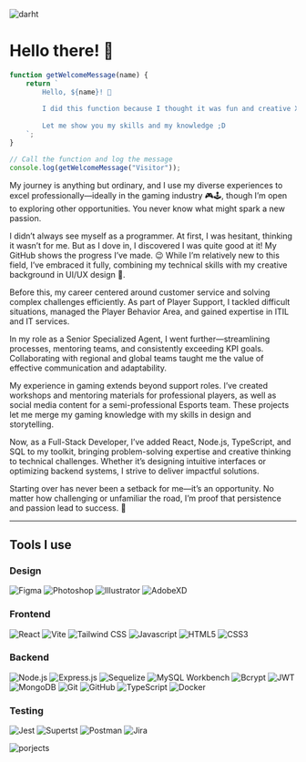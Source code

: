 
![darht](https://github.com/user-attachments/assets/e34ea6a4-0b5e-41b0-ac97-e341261070aa)

# Hello there! 👀 

```javascript
function getWelcomeMessage(name) {
    return `
        Hello, ${name}! 👋
        
        I did this function because I thought it was fun and creative XD
        
        Let me show you my skills and my knowledge ;D
    `;
}

// Call the function and log the message
console.log(getWelcomeMessage("Visitor"));

````

My journey is anything but ordinary, and I use my diverse experiences to excel professionally—ideally in the gaming industry 🎮🕹, though I’m open to exploring other opportunities. You never know what might spark a new passion.

I didn’t always see myself as a programmer. At first, I was hesitant, thinking it wasn’t for me. But as I dove in, I discovered I was quite good at it! My GitHub shows the progress I’ve made. 😉 While I’m relatively new to this field, I’ve embraced it fully, combining my technical skills with my creative background in UI/UX design 🎨.

Before this, my career centered around customer service and solving complex challenges efficiently. As part of Player Support, I tackled difficult situations, managed the Player Behavior Area, and gained expertise in ITIL and IT services.

In my role as a Senior Specialized Agent, I went further—streamlining processes, mentoring teams, and consistently exceeding KPI goals. Collaborating with regional and global teams taught me the value of effective communication and adaptability.

My experience in gaming extends beyond support roles. I’ve created workshops and mentoring materials for professional players, as well as social media content for a semi-professional Esports team. These projects let me merge my gaming knowledge with my skills in design and storytelling.

Now, as a Full-Stack Developer, I’ve added React, Node.js, TypeScript, and SQL to my toolkit, bringing problem-solving expertise and creative thinking to technical challenges. Whether it’s designing intuitive interfaces or optimizing backend systems, I strive to deliver impactful solutions.

Starting over has never been a setback for me—it’s an opportunity. No matter how challenging or unfamiliar the road, I’m proof that persistence and passion lead to success. 🚀

--- 
## Tools I use 

### **Design**

![Figma](https://img.shields.io/badge/Figma-000?style=for-the-badge&logo=figma&logoColor=blue) ![Photoshop](https://img.shields.io/badge/Photoshop-000?style=for-the-badge&logo=adobephotoshop&logoColor=purple) ![Illustrator](https://img.shields.io/badge/Illustrator-000?style=for-the-badge&logo=adobeillustrator&logoColor=blue) ![AdobeXD](https://img.shields.io/badge/AdobeXD-000?style=for-the-badge&logo=adobexd&logoColor=purple)

### **Frontend**

![React](https://img.shields.io/badge/React-black?style=for-the-badge&logo=react&logoColor=blue) ![Vite](https://img.shields.io/badge/Vite-000000?style=for-the-badge&logo=vite&logoColor=purple) ![Tailwind CSS](https://img.shields.io/badge/Tailwind%20CSS-black?style=for-the-badge&logo=tailwindcss&logoColor=blue) ![Javascript](https://img.shields.io/badge/Javascript-000?style=for-the-badge&logo=javascript&logoColor=purple) ![HTML5](https://img.shields.io/badge/HTML5-000?style=for-the-badge&logo=html5&logoColor=blue)
![CSS3](https://img.shields.io/badge/CSS3-000?style=for-the-badge&logo=css3&logoColor=purple)

### **Backend** 

![Node.js](https://img.shields.io/badge/Node.js-black?style=for-the-badge&logo=node.js&logoColor=blue) ![Express.js](https://img.shields.io/badge/Express.js-black?style=for-the-badge&logo=express&logoColor=purple) ![Sequelize](https://img.shields.io/badge/Sequelize-black?style=for-the-badge&logo=sequelize&logoColor=blue) ![MySQL Workbench](https://img.shields.io/badge/MySQL_Workbench-black?style=for-the-badge&logo=mysql&logoColor=purple) ![Bcrypt](https://img.shields.io/badge/Bcrypt-black?style=for-the-badge&logo=bcrypt&logoColor=blue) ![JWT](https://img.shields.io/badge/JWT-000000?style=for-the-badge&logo=json-web-tokens&logoColor=purple) ![MongoDB](https://img.shields.io/badge/MongoDB-000?style=for-the-badge&logo=mongodb&logoColor=blue)  ![Git](https://img.shields.io/badge/Git-000?style=for-the-badge&logo=git&logoColor=blue) ![GitHub](https://img.shields.io/badge/GitHub-000?style=for-the-badge&logo=github&logoColor=purple) ![TypeScript](https://img.shields.io/badge/TypeScript-000?style=for-the-badge&logo=typescript&logoColor=blue) ![Docker](https://img.shields.io/badge/Docker-000?style=for-the-badge&logo=docker&logoColor=purple)

### **Testing**

![Jest](https://img.shields.io/badge/Jest-blue?style=for-the-badge&logo=jest&logoColor=white) ![Supertst](https://img.shields.io/badge/Supertst-blue?style=for-the-badge&logo=supertest&logoColor=white) ![Postman](https://img.shields.io/badge/Postman-000?style=for-the-badge&logo=postman&logoColor=purple) ![Jira](https://img.shields.io/badge/Jira-000?style=for-the-badge&logo=jira&logoColor=blue)

![porjects](https://github.com/user-attachments/assets/9acbd61c-37d1-4f1d-9bda-ef4b339accd8)

<!---
DarthVada36/DarthVada36 is a ✨ special ✨ repository because its `README.md` (this file) appears on your GitHub profile.
You can click the Preview link to take a look at your changes.
--->
